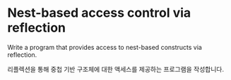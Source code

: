 # Nest-based access control via reflection

Write a program that provides access to nest-based constructs via reflection.

리플렉션을 통해 중첩 기반 구조체에 대한 액세스를 제공하는 프로그램을 작성합니다.
